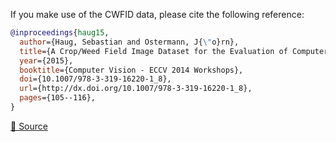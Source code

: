 If you make use of the CWFID data, please cite the following reference:

``` bibtex
@inproceedings{haug15,
  author={Haug, Sebastian and Ostermann, J{\"o}rn},
  title={A Crop/Weed Field Image Dataset for the Evaluation of Computer Vision Based Precision Agriculture Tasks},
  year={2015},
  booktitle={Computer Vision - ECCV 2014 Workshops},
  doi={10.1007/978-3-319-16220-1_8},
  url={http://dx.doi.org/10.1007/978-3-319-16220-1_8},
  pages={105--116},
}
```

[🔗 Source](https://github.com/cwfid/dataset#paper)